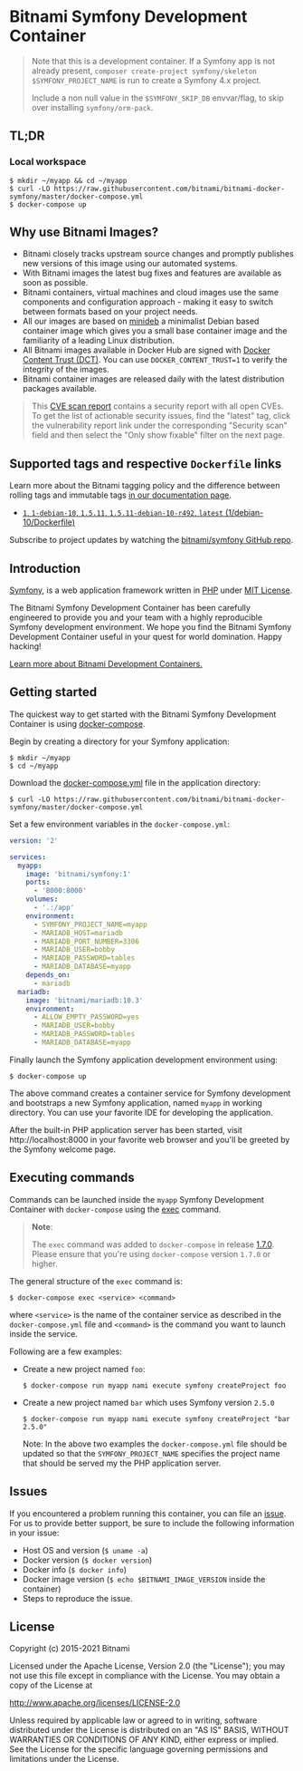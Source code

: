 
# Bitnami Symfony Development Container

> Note that this is a development container. If a Symfony app is not already
> present, `composer create-project symfony/skeleton $SYMFONY_PROJECT_NAME`
> is run to create a Symfony 4.x project.
>
> Include a non null value in the `$SYMFONY_SKIP_DB` envvar/flag, to skip over
> installing `symfony/orm-pack`.

## TL;DR

### Local workspace

```console
$ mkdir ~/myapp && cd ~/myapp
$ curl -LO https://raw.githubusercontent.com/bitnami/bitnami-docker-symfony/master/docker-compose.yml
$ docker-compose up
```

## Why use Bitnami Images?

* Bitnami closely tracks upstream source changes and promptly publishes new versions of this image using our automated systems.
* With Bitnami images the latest bug fixes and features are available as soon as possible.
* Bitnami containers, virtual machines and cloud images use the same components and configuration approach - making it easy to switch between formats based on your project needs.
* All our images are based on [minideb](https://github.com/bitnami/minideb) a minimalist Debian based container image which gives you a small base container image and the familiarity of a leading Linux distribution.
* All Bitnami images available in Docker Hub are signed with [Docker Content Trust (DCT)](https://docs.docker.com/engine/security/trust/content_trust/). You can use `DOCKER_CONTENT_TRUST=1` to verify the integrity of the images.
* Bitnami container images are released daily with the latest distribution packages available.


> This [CVE scan report](https://quay.io/repository/bitnami/symfony?tab=tags) contains a security report with all open CVEs. To get the list of actionable security issues, find the "latest" tag, click the vulnerability report link under the corresponding "Security scan" field and then select the "Only show fixable" filter on the next page.

## Supported tags and respective `Dockerfile` links

Learn more about the Bitnami tagging policy and the difference between rolling tags and immutable tags [in our documentation page](https://docs.bitnami.com/tutorials/understand-rolling-tags-containers/).


* [`1`, `1-debian-10`, `1.5.11`, `1.5.11-debian-10-r492`, `latest` (1/debian-10/Dockerfile)](https://github.com/bitnami/bitnami-docker-symfony/blob/1.5.11-debian-10-r492/1/debian-10/Dockerfile)

Subscribe to project updates by watching the [bitnami/symfony GitHub repo](https://github.com/bitnami/bitnami-docker-symfony).

## Introduction

[Symfony](https://symfony.com/), is a web application framework written in [PHP](http://www.php.net) under [MIT License](http://symfony.com/doc/current/contributing/code/license.html).

The Bitnami Symfony Development Container has been carefully engineered to provide you and your team with a highly reproducible Symfony development environment. We hope you find the Bitnami Symfony Development Container useful in your quest for world domination. Happy hacking!

[Learn more about Bitnami Development Containers.](https://docs.bitnami.com/containers/how-to/use-bitnami-development-containers/)

## Getting started

The quickest way to get started with the Bitnami Symfony Development Container is using [docker-compose](https://docs.docker.com/compose/).

Begin by creating a directory for your Symfony application:

```console
$ mkdir ~/myapp
$ cd ~/myapp
```

Download the [docker-compose.yml](https://raw.githubusercontent.com/bitnami/bitnami-docker-symfony/master/docker-compose.yml) file in the application directory:

```console
$ curl -LO https://raw.githubusercontent.com/bitnami/bitnami-docker-symfony/master/docker-compose.yml
```

Set a few environment variables in the `docker-compose.yml`:

```yaml
version: '2'

services:
  myapp:
    image: 'bitnami/symfony:1'
    ports:
      - '8000:8000'
    volumes:
      - '.:/app'
    environment:
      - SYMFONY_PROJECT_NAME=myapp
      - MARIADB_HOST=mariadb
      - MARIADB_PORT_NUMBER=3306
      - MARIADB_USER=bobby
      - MARIADB_PASSWORD=tables
      - MARIADB_DATABASE=myapp
    depends_on:
      - mariadb
  mariadb:
    image: 'bitnami/mariadb:10.3'
    environment:
      - ALLOW_EMPTY_PASSWORD=yes
      - MARIADB_USER=bobby
      - MARIADB_PASSWORD=tables
      - MARIADB_DATABASE=myapp
```

Finally launch the Symfony application development environment using:

```console
$ docker-compose up
```

The above command creates a container service for Symfony development and bootstraps a new Symfony application, named `myapp` in working directory. You can use your favorite IDE for developing the application.

After the built-in PHP application server has been started, visit http://localhost:8000 in your favorite web browser and you'll be greeted by the Symfony welcome page.

## Executing commands

Commands can be launched inside the `myapp` Symfony Development Container with `docker-compose` using the [exec](https://docs.docker.com/compose/reference/exec/) command.

> **Note**:
>
> The `exec` command was added to `docker-compose` in release [1.7.0](https://github.com/docker/compose/blob/master/CHANGELOG.md#170-2016-04-13). Please ensure that you're using `docker-compose` version `1.7.0` or higher.

The general structure of the `exec` command is:

```console
$ docker-compose exec <service> <command>
```
where `<service>` is the name of the container service as described in the `docker-compose.yml` file and `<command>` is the command you want to launch inside the service.

Following are a few examples:

- Create a new project named `foo`:

  ```console
  $ docker-compose run myapp nami execute symfony createProject foo
  ```

- Create a new project named `bar` which uses Symfony version `2.5.0`

  ```console
  $ docker-compose run myapp nami execute symfony createProject "bar 2.5.0"
  ```

  Note: In the above two examples the `docker-compose.yml` file should be updated so that the `SYMFONY_PROJECT_NAME` specifies the project name that should be served my the PHP application server.

## Issues

If you encountered a problem running this container, you can file an [issue](https://github.com/bitnami/bitnami-docker-symfony/issues/new). For us to provide better support, be sure to include the following information in your issue:

- Host OS and version (`$ uname -a`)
- Docker version (`$ docker version`)
- Docker info (`$ docker info`)
- Docker image version (`$ echo $BITNAMI_IMAGE_VERSION` inside the container)
- Steps to reproduce the issue.

## License

Copyright (c) 2015-2021 Bitnami

Licensed under the Apache License, Version 2.0 (the "License");
you may not use this file except in compliance with the License.
You may obtain a copy of the License at

  <http://www.apache.org/licenses/LICENSE-2.0>

Unless required by applicable law or agreed to in writing, software
distributed under the License is distributed on an "AS IS" BASIS,
WITHOUT WARRANTIES OR CONDITIONS OF ANY KIND, either express or implied.
See the License for the specific language governing permissions and
limitations under the License.
